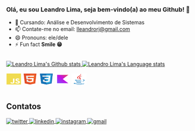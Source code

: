 ### Olá, eu sou Leandro Lima, seja bem-vindo(a) ao meu Github! 👋


- 🌱 Cursando: Análise e Desenvolvimento de Sistemas
- 📫 Contate-me no email: lleandrorj@gmail.com
- 😄 Pronouns: ele/dele
- ⚡ Fun fact **Smile 😁**

##

<div style="display: inline_block"> 
<a href="https://github.com/LeandroLima-19">
<img height="180em" src="https://github-readme-stats.vercel.app/api/?username=LeandroLima-19&show_icons=true&theme=apprentice" alt="Leandro Lima's Github stats"/>
</a>
<a href="https://github.com/LeandroLima-19">
<img height="180em" src="https://github-readme-stats.vercel.app/api/top-langs/?username=LeandroLima-19&layout=compact&&theme=apprentice" alt="Leandro Lima's Language stats"/>
</a>
</div>

<div style="display: inline_block"><br>
  <img align="center" alt="Leandro-Js" height="30" width="40" src="https://raw.githubusercontent.com/devicons/devicon/master/icons/javascript/javascript-plain.svg">
  <img align="center" alt="Leandro-HTML" height="30" width="40" src="https://raw.githubusercontent.com/devicons/devicon/master/icons/html5/html5-original.svg">
  <img align="center" alt="Leandro-CSS" height="30" width="40" src="https://raw.githubusercontent.com/devicons/devicon/master/icons/css3/css3-original.svg">
  <img align="center" alt="Leandro-Kotlin" height="30" width="40" src="https://raw.githubusercontent.com/devicons/devicon/master/icons/kotlin/kotlin-original.svg">
  <img align="center" alt="Leandro-Java" height="30" width="40" src="https://raw.githubusercontent.com/devicons/devicon/master/icons/java/java-original.svg">
</div><br>
  
 <!--
<div> 
  <a href="https://www.linkedin.com/in/leandro-lima19/" target="_blank"><img style="border-radius:10px" src="https://img.shields.io/badge/LinkedIn-0077B5?style=for-the-badge&logo=linkedin&logoColor=white" target="_blank"></a> 
  <a href="https://github.com/LeandroLima-19/" target="_blank"><img width="98" style="border-radius:10px;" src="https://img.shields.io/badge/GitHub-100000?style=for-the-badge&logo=github&logoColor=white" target="_blank"></a>
  <a href="https://www.instagram.com/leandro_lima_19/" target="_blank"><img style="border-radius:10px;" src="https://img.shields.io/badge/Instagram-E4405F?style=for-the-badge&logo=instagram&logoColor=white" target="_blank"></a>
  <a href = "mailto:lleandrorj@gmail.com"><img style="border-radius:10px;" src="https://img.shields.io/badge/-Gmail-%23333?style=for-the-badge&logo=gmail&logoColor=white" target="_blank"></a>  
</div><br>
-->

## Contatos

<a href="https://twitter.com/LeandroLima_19" target="_blank">
  <img align="center" src="https://img.shields.io/badge/-Twitter-05122A?style=flat&logo=twitter" alt="twitter"/>  
</a>
<a href="https://www.linkedin.com/in/in-leandrolima/" target="_blank">
  <img align="center" src="https://img.shields.io/badge/-Linkedin-05122A?style=flat&logo=linkedin" alt="linkedin"/>
</a>
<a href="https://instagram.com/leandro_lima_19/" target="_blank">
 <img align="center" src="https://img.shields.io/badge/-Instagram-05122A?style=flat&logo=instagram" alt="instagram"/>
</a>
<a href= "mailto:lleandrorj@gmail.com" target="_blank">
 <img align="center" src="https://img.shields.io/badge/-Gmail-05122A?style=flat&logo=gmail" alt="gmail"/>
</a>
</p>
